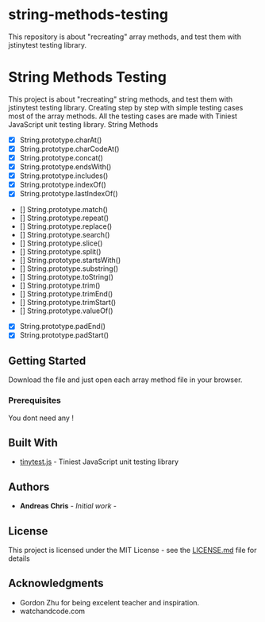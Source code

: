 # string-methods-testing

This repository is about "recreating" array methods, and test them with jstinytest testing library.

# String Methods Testing

This project is about "recreating" string methods, and test them with jstinytest testing library. Creating step by step with simple testing cases most of the array methods. All the testing cases are made with Tiniest JavaScript unit testing library.
String Methods

-   [x] String.prototype.charAt()
-   [x] String.prototype.charCodeAt()
-   [x] String.prototype.concat()
-   [x] String.prototype.endsWith()
-   [x] String.prototype.includes()
-   [x] String.prototype.indexOf()
-   [x] String.prototype.lastIndexOf()
-   [] String.prototype.match()
-   [] String.prototype.repeat()
-   [] String.prototype.replace()
-   [] String.prototype.search()
-   [] String.prototype.slice()
-   [] String.prototype.split()
-   [] String.prototype.startsWith()
-   [] String.prototype.substring()
-   [] String.prototype.toString()
-   [] String.prototype.trim()
-   [] String.prototype.trimEnd()
-   [] String.prototype.trimStart()
-   [] String.prototype.valueOf()
-   [x] String.prototype.padEnd()
-   [x] String.prototype.padStart()

## Getting Started

Download the file and just open each array method file in your browser.

### Prerequisites

You dont need any !

## Built With

-   [tinytest.js](https://github.com/gordonmzhu/jstinytest) - Tiniest JavaScript unit testing library

## Authors

-   **Andreas Chris** - _Initial work_ -

## License

This project is licensed under the MIT License - see the [LICENSE.md](LICENSE.md) file for details

## Acknowledgments

-   Gordon Zhu for being excelent teacher and inspiration.
-   watchandcode.com
